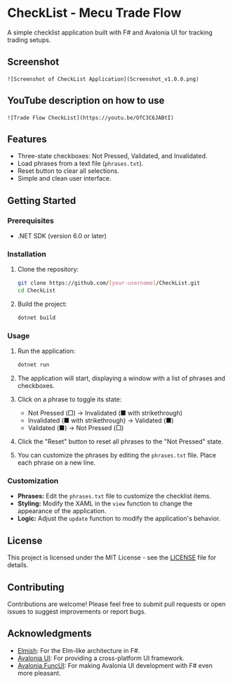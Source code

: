 # CheckList - Mecu Trade Flow

A simple checklist application built with F# and Avalonia UI for tracking trading setups.

## Screenshot

    ![Screenshot of CheckList Application](Screenshot_v1.0.0.png)

## YouTube description on how to use
    ![Trade Flow CheckList](https://youtu.be/OfC3C6JABtI)


## Features

*   Three-state checkboxes: Not Pressed, Validated, and Invalidated.
*   Load phrases from a text file (`phrases.txt`).
*   Reset button to clear all selections.
*   Simple and clean user interface.

## Getting Started

### Prerequisites

*   .NET SDK (version 6.0 or later)

### Installation

1.  Clone the repository:

    ```bash
    git clone https://github.com/[your-username]/CheckList.git
    cd CheckList
    ```

2.  Build the project:

    ```bash
    dotnet build
    ```

### Usage

1.  Run the application:

    ```bash
    dotnet run
    ```

2.  The application will start, displaying a window with a list of phrases and checkboxes.

3.  Click on a phrase to toggle its state:

    *   Not Pressed (□) -> Invalidated (■ with strikethrough)
    *   Invalidated (■ with strikethrough) -> Validated (■)
    *   Validated (■) -> Not Pressed (□)

4.  Click the "Reset" button to reset all phrases to the "Not Pressed" state.

5.  You can customize the phrases by editing the `phrases.txt` file. Place each phrase on a new line.

### Customization

*   **Phrases:** Edit the `phrases.txt` file to customize the checklist items.
*   **Styling:** Modify the XAML in the `view` function to change the appearance of the application.
*   **Logic:** Adjust the `update` function to modify the application's behavior.

## License

This project is licensed under the MIT License - see the [LICENSE](LICENSE) file for details.

## Contributing

Contributions are welcome! Please feel free to submit pull requests or open issues to suggest improvements or report bugs.

## Acknowledgments

*   [Elmish](https://github.com/elmish/elmish): For the Elm-like architecture in F#.
*   [Avalonia UI](https://www.avaloniaui.net/): For providing a cross-platform UI framework.
*   [Avalonia.FuncUI](https://github.com/AvaloniaCommunity/Avalonia.FuncUI): For making Avalonia UI development with F# even more pleasant.